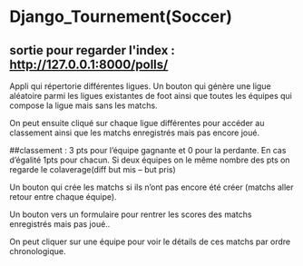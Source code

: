 # Django_Tournement(Soccer)

## sortie pour regarder l'index : http://127.0.0.1:8000/polls/

Appli qui répertorie différentes ligues.
Un bouton qui génère une ligue aléatoire parmi les ligues existantes de foot ainsi que toutes les équipes qui compose la ligue mais sans les matchs.

On peut ensuite cliqué sur chaque ligue différentes pour accéder au classement ainsi que les matchs
enregistrés mais pas encore joué.

##classement :
3 pts pour l’équipe gagnante et 0 pour la perdante.
En cas d’égalité 1pts pour chacun.
Si deux équipes on le même nombre des pts on regarde le colaverage(diff but mis – but pris)

Un bouton qui crée les matchs si ils n’ont pas encore été créer (matchs aller retour entre chaque
équipe).

Un bouton vers un formulaire pour rentrer les scores des matchs enregistrés mais pas joué..

On peut cliquer sur une équipe pour voir le détails de ces matchs par ordre chronologique.
